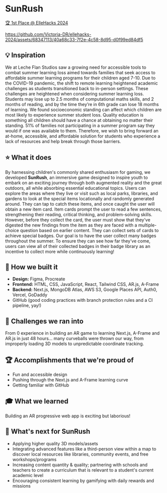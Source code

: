 # SunRush

[🏆 1st Place @ ElleHacks 2024](https://devpost.com/software/sunrush)

https://github.com/Victoria-DR/ellehacks-2024/assets/68347113/40a68c33-7f2e-4c58-8d95-d0f99ed84df5

## 💡 Inspiration

We at Leche Flan Studios saw a growing need for accessible tools to combat summer learning loss aimed towards families that seek access to affordable summer learning programs for their children aged 7-10. Due to the COVID-19 pandemic, the shift to remote learning heightened academic challenges as students transitioned back to in-person settings. These challenges are heightened when considering summer learning loss. Students may lose up to 2.5 months of computational maths skills, and 2 months of reading, and by the time they’re in 6th grade can lose 18 months of learning. We found socioeconomic standing can affect which children are most likely to experience summer student loss. Quality education is something all children should have a chance at obtaining no matter their standing. 51% of families not participating in a summer program say they would if one was available to them. Therefore, we wish to bring forward an at-home, accessible, and affordable solution for students who experience a lack of resources and help break through those barriers.

## ⭐ What it does

By harnessing children's commonly shared enthusiasm for gaming, we developed **SunRush**, an immersive game designed to inspire youth to embark on an exciting journey through both augmented reality and the great outdoors, all while absorbing essential educational topics. Users can explore the areas where they live or visit such as local parks, libraries, and gardens to look at the special items locationally and randomly generated around. They can tap to catch these items, and once caught the user will obtain a new item card. Item cards prompt the user to read a few sentences, strengthening their reading, critical thinking, and problem-solving skills. However, before they collect the card, the user must show that they’ve digested the new findings from the item as they are faced with a multiple-choice question based on earlier content. They can collect sets of cards to achieve special badges. Our goal is to have the user collect many badges throughout the summer. To ensure they can see how far they’ve come, users can view all of their collected badges in their badge library as an incentive to collect more while continuously learning!

## 🧰 How we built it

* **Design:** Figma, Procreate
* **Frontend:** HTML, CSS, JavaScript, React, Tailwind CSS, AR.js, A-Frame
* **Backend:** Next.js, MongoDB Atlas, AWS S3, Google Places API, Auth0, Vercel, GoDaddy
* GitHub (good coding practices with branch protection rules and a CI pipeline, yay!)

## 🧱 Challenges we ran into
From 0 experience in building an AR game to learning Next.js, A-Frame and AR.js in just 48 hours... many curveballs were thrown our way, from improperly loading 3D models to unpredictable coordinate tracking.

## 🏆 Accomplishments that we're proud of
* Fun and accessible design
* Pushing through the Next.js and A-Frame learning curve
* Getting familiar with GitHub

## 🎓 What we learned
Building an AR progressive web app is exciting but laborious!

## 🌟 What's next for SunRush
* Applying higher quality 3D models/assets
* Integrating advanced features like a third-person view within a map to discover local resources like libraries, community events, and free workshops/programs
* Increasing content quantity & quality; partnering with schools and teachers to create a curriculum that is relevant to a student's current academic level
* Encouraging consistent learning by gamifying with daily rewards and missions
